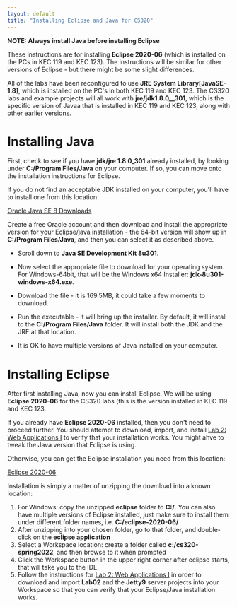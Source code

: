 ```yaml
---
layout: default
title: "Installing Eclipse and Java for CS320"
---
```


**NOTE: Always install Java before installing Eclipse**

These instructions are for installing **Eclipse 2020-06** (which is installed on the PCs in KEC 119 and KEC 123).  The instructions will be similar for other versions of Eclipse - but there might be some slight differences.

All of the labs have been reconfigured to use **JRE System Library[JavaSE-1.8]**, which is installed on the PC's in both KEC 119 and KEC 123.  The CS320 labs and example projects will all work with **jre/jdk1.8.0_\_301**, which is the specific version of Javaa that is installed in KEC 119 and KEC 123, along with other earlier versions.  


Installing Java
===============

First, check to see if you have **jdk/jre 1.8.0\_301** already installed, by looking under **C:/Program Files/Java** on your computer.  If so, you can move onto the installation instructions for Eclipse.

If you do not find an acceptable JDK installed on your computer, you'll have to install one from this location:

[Oracle Java SE 8 Downloads](https://www.oracle.com/java/technologies/javase/javase8u211-later-archive-downloads.html)

Create a free Oracle account and then download and install the appropriate version for your Eclipse/java installation - the 64-bit version will show up in **C:/Program Files/Java**, and then you can select it as described above.

* Scroll down to **Java SE Development Kit 8u301**.

* Now select the appropriate file to download for your operating system.  For Windows-64bit, that will be the Windows x64 Installer: **jdk-8u301-windows-x64.exe**.

* Download the file - it is 169.5MB, it could take a few moments to download.

* Run the executable - it will bring up the installer.  By default, it will install to the **C:/Program Files/Java** folder.  It will install both the JDK and the JRE at that location.

* It is OK to have multiple versions of Java installed on your computer.

Installing Eclipse
=================

After first installing Java, now you can install Eclipse.  We will be using **Eclipse 2020-06** for the CS320 labs (this is the version installed in KEC 119 and KEC 123.

If you already have **Eclipse 2020-06** installed, then you don't need to proceed further. You should attempt to download, import, and install [Lab 2: Web Applications I](./labs/lab02.html) to verify that your installation works.  You might ahve to tweak the Java version that Eclipse is using.

Otherwise, you can get the Eclipse installation you need from this location:

[Eclipse 2020-06](https://www.eclipse.org/downloads/packages/release/2020-06/r)

Installation is simply a matter of unzipping the download into a known location:
  1) For Windows: copy the unzipped **eclipse** folder to **C:/**.  You can also have multiple versions of Eclipse installed, just make sure to install them under different folder names, i.e. **C:/eclipse-2020-06/**
  2) After unzipping into your chosen folder, go to that folder, and double-click on the **eclipse application**
  3) Select a Workspace location: create a folder called **c:/cs320-spring2022**, and then browse to it when prompted
  4) Click the Workspace button in the upper right corner after eclipse starts, that will take you to the IDE.
  5) Follow the instructions for [Lab 2: Web Applications I](./labs/lab02.html) in order to download and import **Lab02** and the **Jetty9** server projects into your Workspace so that you can verify that your Eclipse/Java installation works.